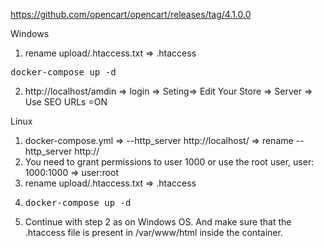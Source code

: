https://github.com/opencart/opencart/releases/tag/4.1.0.0

Windows

1. rename upload/.htaccess.txt => .htaccess
<pre>docker-compose up -d</pre>

2. http://localhost/amdin => login => Seting=> Edit Your Store => Server => Use SEO URLs =ON

Linux

1. docker-compose.yml => --http_server http://localhost/ => rename --http_server http://<severname>
2. You need to grant permissions to user 1000 or use the root user, user: 1000:1000 => user:root
3. rename upload/.htaccess.txt => .htaccess
4. <pre>docker-compose up -d</pre>
5. Continue with step 2 as on Windows OS. And make sure that the .htaccess file is present in /var/www/html inside the container.
